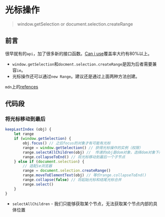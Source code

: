 # 光标操作
> window.getSelection or document.selection.createRange

## 前言

很早就有的`api`，加了很多新的接口函数。[Can i use](https://caniuse.com/#search=window.getS)覆盖率大约有80%以上。

* `window.getSelection`和`docment.selection.createRange`是因为后者需要兼容`ie`。
* 光标操作还可以通过`new Range`。建议还是通过上面两种方法创建。

`mdn`上的[refences](https://developer.mozilla.org/en-US/docs/Web/API/Selection)

## 代码段

### 将光标移动到最后

```javascript
keepLastIndex (obj) {
    let range
    if (window.getSelection) {
        obj.focus() // 之后focus的对象才有可能有光标
        range = window.getSelection() // 获得光标操作的实例（权限） 
        range.selectAllChildren(obj) //  传递的obj是dom对象，选择dom对象下所有子节点
        range.collapseToEnd() // 将光标移动到最后一个子节点
    } else if (document.selection) {
        // 适配ie浏览器
        range = document.selection.createRange()
        range.moveToElementText(obj) // 等价range.collapseToEnd()
        range.collapse(false) // 将起始光标和结尾光标合并
        range.select()
    }
}
```

* `selectAllChildren` - 我们只能够获取某个节点，无法获取某个节点内部的具体位置